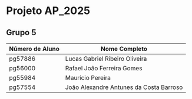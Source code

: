 # Projeto AP_2025

## Grupo 5

| Número de Aluno | Nome Completo |
|---------------|-------------------------------|
| pg57886 | Lucas Gabriel Ribeiro Oliveira |
| pg56000 | Rafael João Ferreira Gomes |
| pg55984 | Maurício Pereira |
| pg57554 | João Alexandre Antunes da Costa Barroso |